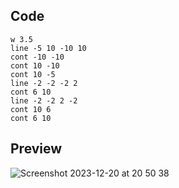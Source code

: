 ## Code
```
w 3.5
line -5 10 -10 10
cont -10 -10
cont 10 -10
cont 10 -5
line -2 -2 -2 2
cont 6 10
line -2 -2 2 -2
cont 10 6
cont 6 10
```
## Preview
![Screenshot 2023-12-20 at 20 50 38](https://github.com/Mistium/Origin-OS/assets/92952823/6a025444-12ba-400c-ae95-14963c3d2311)
